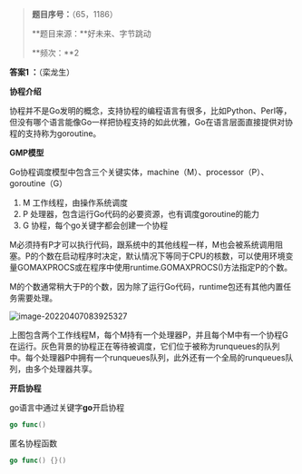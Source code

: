> **题目序号：**（65，1186）
>
> **题目来源：**好未来、字节跳动
>
> **频次：**2

**答案1 ：**（栾龙生）

**协程介绍**

协程并不是Go发明的概念，支持协程的编程语言有很多，比如Python、Perl等，但没有哪个语言能像Go一样把协程支持的如此优雅，Go在语言层面直接提供对协程的支持称为goroutine。

**GMP模型**

Go协程调度模型中包含三个关键实体，machine（M）、processor（P）、goroutine（G）

1. M 工作线程，由操作系统调度
2. P 处理器，包含运行Go代码的必要资源，也有调度goroutine的能力
3. G 协程，每个go关键字都会创建一个协程

M必须持有P才可以执行代码，跟系统中的其他线程一样，M也会被系统调用阻塞。P的个数在启动程序时决定，默认情况下等同于CPU的核数，可以使用环境变量GOMAXPROCS或在程序中使用runtime.GOMAXPROCS()方法指定P的个数。

M的个数通常稍大于P的个数，因为除了运行Go代码，runtime包还有其他内置任务需要处理。

![image-20220407083925327](https://image-1302243118.cos.ap-beijing.myqcloud.com/img/image-20220407083925327.png)

上图包含两个工作线程M，每个M持有一个处理器P，并且每个M中有一个协程G在运行。灰色背景的协程正在等待被调度，它们位于被称为runqueues的队列中。每个处理器P中拥有一个runqueues队列，此外还有一个全局的runqueues队列，由多个处理器共享。

**开启协程**

go语言中通过关键字**go**开启协程

```go
go func()
```

匿名协程函数

```go
go func() {}()
```
